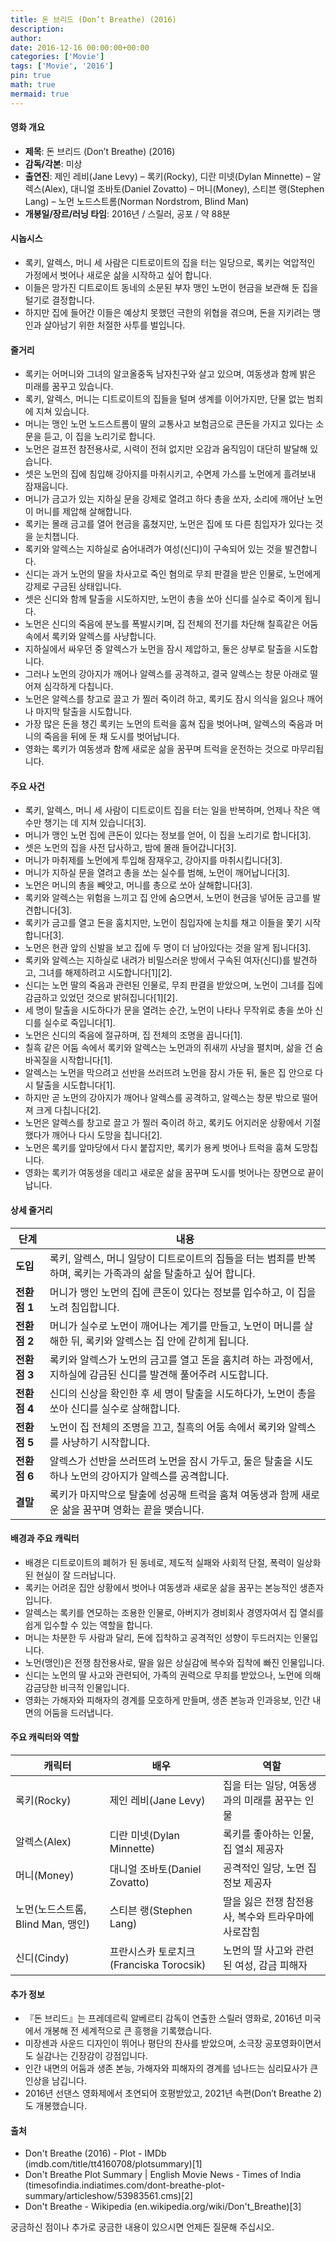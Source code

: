 ```yaml
---
title: 돈 브리드 (Don’t Breathe) (2016)
description: 
author: 
date: 2016-12-16 00:00:00+00:00
categories: ['Movie']
tags: ['Movie', '2016']
pin: true
math: true
mermaid: true
---
```

#### 영화 개요

- **제목**: 돈 브리드 (Don’t Breathe) (2016)
- **감독/각본**: 미상
- **출연진**: 제인 레비(Jane Levy) – 록키(Rocky), 디란 미넷(Dylan Minnette) – 알렉스(Alex), 대니얼 조바토(Daniel Zovatto) – 머니(Money), 스티븐 랭(Stephen Lang) – 노먼 노드스트롬(Norman Nordstrom, Blind Man)
- **개봉일/장르/러닝 타임**: 2016년 / 스릴러, 공포 / 약 88분

#### 시놉시스

- 록키, 알렉스, 머니 세 사람은 디트로이트의 집을 터는 일당으로, 록키는 억압적인 가정에서 벗어나 새로운 삶을 시작하고 싶어 합니다.
- 이들은 망가진 디트로이트 동네의 소문된 부자 맹인 노먼이 현금을 보관해 둔 집을 털기로 결정합니다.
- 하지만 집에 들어간 이들은 예상치 못했던 극한의 위협을 겪으며, 돈을 지키려는 맹인과 살아남기 위한 처절한 사투를 벌입니다.

#### 줄거리

- 록키는 어머니와 그녀의 알코올중독 남자친구와 살고 있으며, 여동생과 함께 밝은 미래를 꿈꾸고 있습니다.
- 록키, 알렉스, 머니는 디트로이트의 집들을 털며 생계를 이어가지만, 단물 없는 범죄에 지쳐 있습니다.
- 머니는 맹인 노먼 노드스트롬이 딸의 교통사고 보험금으로 큰돈을 가지고 있다는 소문을 듣고, 이 집을 노리기로 합니다.
- 노먼은 걸프전 참전용사로, 시력이 전혀 없지만 오감과 움직임이 대단히 발달해 있습니다.
- 셋은 노먼의 집에 침입해 강아지를 마취시키고, 수면제 가스를 노먼에게 흘려보내 잠재웁니다.
- 머니가 금고가 있는 지하실 문을 강제로 열려고 하다 총을 쏘자, 소리에 깨어난 노먼이 머니를 제압해 살해합니다.
- 록키는 몰래 금고를 열어 현금을 훔쳤지만, 노먼은 집에 또 다른 침입자가 있다는 것을 눈치챕니다.
- 록키와 알렉스는 지하실로 숨어내려가 여성(신디)이 구속되어 있는 것을 발견합니다.
- 신디는 과거 노먼의 딸을 차사고로 죽인 혐의로 무죄 판결을 받은 인물로, 노먼에게 강제로 구금된 상태입니다.
- 셋은 신디와 함께 탈출을 시도하지만, 노먼이 총을 쏘아 신디를 실수로 죽이게 됩니다.
- 노먼은 신디의 죽음에 분노를 폭발시키며, 집 전체의 전기를 차단해 칠흑같은 어둠 속에서 록키와 알렉스를 사냥합니다.
- 지하실에서 싸우던 중 알렉스가 노먼을 잠시 제압하고, 둘은 상부로 탈출을 시도합니다.
- 그러나 노먼의 강아지가 깨어나 알렉스를 공격하고, 결국 알렉스는 창문 아래로 떨어져 심각하게 다칩니다.
- 노먼은 알렉스를 창고로 끌고 가 찔러 죽이려 하고, 록키도 잠시 의식을 잃으나 깨어나 마지막 탈출을 시도합니다.
- 가장 많은 돈을 챙긴 록키는 노먼의 트럭을 훔쳐 집을 벗어나며, 알렉스의 죽음과 머니의 죽음을 뒤에 둔 채 도시를 벗어납니다.
- 영화는 록키가 여동생과 함께 새로운 삶을 꿈꾸며 트럭을 운전하는 것으로 마무리됩니다.

#### 주요 사건

- 록키, 알렉스, 머니 세 사람이 디트로이트 집을 터는 일을 반복하며, 언제나 작은 액수만 챙기는 데 지쳐 있습니다[3].
- 머니가 맹인 노먼 집에 큰돈이 있다는 정보를 얻어, 이 집을 노리기로 합니다[3].
- 셋은 노먼의 집을 사전 답사하고, 밤에 몰래 들어갑니다[3].
- 머니가 마취제를 노먼에게 투입해 잠재우고, 강아지를 마취시킵니다[3].
- 머니가 지하실 문을 열려고 총을 쏘는 실수를 범해, 노먼이 깨어납니다[3].
- 노먼은 머니의 총을 빼앗고, 머니를 총으로 쏘아 살해합니다[3].
- 록키와 알렉스는 위험을 느끼고 집 안에 숨으면서, 노먼이 현금을 넣어둔 금고를 발견합니다[3].
- 록키가 금고를 열고 돈을 훔치지만, 노먼이 침입자에 눈치를 채고 이들을 쫓기 시작합니다[3].
- 노먼은 현관 앞의 신발을 보고 집에 두 명이 더 남아있다는 것을 알게 됩니다[3].
- 록키와 알렉스는 지하실로 내려가 비밀스러운 방에서 구속된 여자(신디)를 발견하고, 그녀를 해제하려고 시도합니다[1][2].
- 신디는 노먼 딸의 죽음과 관련된 인물로, 무죄 판결을 받았으며, 노먼이 그녀를 집에 감금하고 있었던 것으로 밝혀집니다[1][2].
- 세 명이 탈출을 시도하다가 문을 열려는 순간, 노먼이 나타나 무작위로 총을 쏘아 신디를 실수로 죽입니다[1].
- 노먼은 신디의 죽음에 절규하며, 집 전체의 조명을 끕니다[1].
- 칠흑 같은 어둠 속에서 록키와 알렉스는 노먼과의 쥐새끼 사냥을 펼치며, 삶을 건 숨바꼭질을 시작합니다[1].
- 알렉스는 노먼을 막으려고 선반을 쓰러뜨려 노먼을 잠시 가둔 뒤, 둘은 집 안으로 다시 탈출을 시도합니다[1].
- 하지만 곧 노먼의 강아지가 깨어나 알렉스를 공격하고, 알렉스는 창문 밖으로 떨어져 크게 다칩니다[2].
- 노먼은 알렉스를 창고로 끌고 가 찔러 죽이려 하고, 록키도 어지러운 상황에서 기절했다가 깨어나 다시 도망을 칩니다[2].
- 노먼은 록키를 앞마당에서 다시 붙잡지만, 록키가 용케 벗어나 트럭을 훔쳐 도망칩니다.
- 영화는 록키가 여동생을 데리고 새로운 삶을 꿈꾸며 도시를 벗어나는 장면으로 끝이 납니다.

#### 상세 줄거리

| **단계** | **내용** |
|----------|----------|
| **도입** | 록키, 알렉스, 머니 일당이 디트로이트의 집들을 터는 범죄를 반복하며, 록키는 가족과의 삶을 탈출하고 싶어 합니다. |
| **전환점 1** | 머니가 맹인 노먼의 집에 큰돈이 있다는 정보를 입수하고, 이 집을 노려 침입합니다. |
| **전환점 2** | 머니가 실수로 노먼이 깨어나는 계기를 만들고, 노먼이 머니를 살해한 뒤, 록키와 알렉스는 집 안에 갇히게 됩니다. |
| **전환점 3** | 록키와 알렉스가 노먼의 금고를 열고 돈을 훔치려 하는 과정에서, 지하실에 감금된 신디를 발견해 풀어주려 시도합니다. |
| **전환점 4** | 신디의 신상을 확인한 후 세 명이 탈출을 시도하다가, 노먼이 총을 쏘아 신디를 실수로 살해합니다. |
| **전환점 5** | 노먼이 집 전체의 조명을 끄고, 칠흑의 어둠 속에서 록키와 알렉스를 사냥하기 시작합니다. |
| **전환점 6** | 알렉스가 선반을 쓰러뜨려 노먼을 잠시 가두고, 둘은 탈출을 시도하나 노먼의 강아지가 알렉스를 공격합니다. |
| **결말** | 록키가 마지막으로 탈출에 성공해 트럭을 훔쳐 여동생과 함께 새로운 삶을 꿈꾸며 영화는 끝을 맺습니다. |

#### 배경과 주요 캐릭터

- 배경은 디트로이트의 폐허가 된 동네로, 제도적 실패와 사회적 단절, 폭력이 일상화된 현실이 잘 드러납니다.
- 록키는 어려운 집안 상황에서 벗어나 여동생과 새로운 삶을 꿈꾸는 본능적인 생존자입니다.
- 알렉스는 록키를 연모하는 조용한 인물로, 아버지가 경비회사 경영자여서 집 열쇠를 쉽게 입수할 수 있는 역할을 합니다.
- 머니는 차분한 두 사람과 달리, 돈에 집착하고 공격적인 성향이 두드러지는 인물입니다.
- 노먼(맹인)은 전쟁 참전용사로, 딸을 잃은 상실감에 복수와 집착에 빠진 인물입니다.
- 신디는 노먼의 딸 사고와 관련되어, 가족의 권력으로 무죄를 받았으나, 노먼에 의해 감금당한 비극적 인물입니다.
- 영화는 가해자와 피해자의 경계를 모호하게 만들며, 생존 본능과 인과응보, 인간 내면의 어둠을 드러냅니다.

#### 주요 캐릭터와 역할

| **캐릭터** | **배우** | **역할** |
|------------|----------|----------|
| 록키(Rocky) | 제인 레비(Jane Levy) | 집을 터는 일당, 여동생과의 미래를 꿈꾸는 인물 |
| 알렉스(Alex) | 디란 미넷(Dylan Minnette) | 록키를 좋아하는 인물, 집 열쇠 제공자 |
| 머니(Money) | 대니얼 조바토(Daniel Zovatto) | 공격적인 일당, 노먼 집 정보 제공자 |
| 노먼(노드스트롬, Blind Man, 맹인) | 스티븐 랭(Stephen Lang) | 딸을 잃은 전쟁 참전용사, 복수와 트라우마에 사로잡힘 |
| 신디(Cindy) | 프란시스카 토로치크(Franciska Torocsik) | 노먼의 딸 사고와 관련된 여성, 감금 피해자 |

#### 추가 정보

- 『돈 브리드』는 프레데르릭 알베르티 감독이 연출한 스릴러 영화로, 2016년 미국에서 개봉해 전 세계적으로 큰 흥행을 기록했습니다.
- 미장센과 사운드 디자인이 뛰어나 평단의 찬사를 받았으며, 소극장 공포영화이면서도 실감나는 긴장감이 강점입니다.
- 인간 내면의 어둠과 생존 본능, 가해자와 피해자의 경계를 넘나드는 심리묘사가 큰 인상을 남깁니다.
- 2016년 선댄스 영화제에서 초연되어 호평받았고, 2021년 속편(Don’t Breathe 2)도 개봉했습니다.

#### 출처

- Don't Breathe (2016) - Plot - IMDb (imdb.com/title/tt4160708/plotsummary)[1]
- Don't Breathe Plot Summary | English Movie News - Times of India (timesofindia.indiatimes.com/dont-breathe-plot-summary/articleshow/53983561.cms)[2]
- Don't Breathe - Wikipedia (en.wikipedia.org/wiki/Don't_Breathe)[3]

궁금하신 점이나 추가로 궁금한 내용이 있으시면 언제든 질문해 주십시오.
